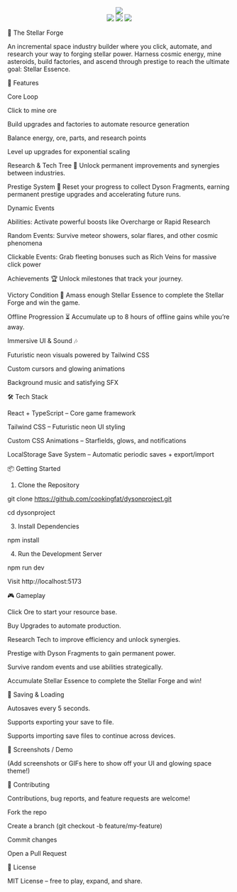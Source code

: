 <p align="center">
  <img src="https://img.shields.io/badge/-🌌%20The%20Stellar%20Forge-00e5ff?style=for-the-badge&logo=starship&logoColor=9e00ff&labelColor=0a0f1e&color=0a0f1e" />
  <br />
  <img src="https://img.shields.io/badge/React-20232A?style=for-the-badge&logo=react&logoColor=61DAFB" />
  <img src="https://img.shields.io/badge/TypeScript-3178c6?style=for-the-badge&logo=typescript&logoColor=white" />
  <img src="https://img.shields.io/badge/Tailwind_CSS-38bdf8?style=for-the-badge&logo=tailwind-css&logoColor=white" />
</p>

🌌 The Stellar Forge

An incremental space industry builder where you click, automate, and research your way to forging stellar power. Harness cosmic energy, mine asteroids, build factories, and ascend through prestige to reach the ultimate goal: Stellar Essence.

🚀 Features

Core Loop

Click to mine ore

Build upgrades and factories to automate resource generation

Balance energy, ore, parts, and research points

Level up upgrades for exponential scaling

Research & Tech Tree 🔬
Unlock permanent improvements and synergies between industries.

Prestige System 🌠
Reset your progress to collect Dyson Fragments, earning permanent prestige upgrades and accelerating future runs.

Dynamic Events

Abilities: Activate powerful boosts like Overcharge or Rapid Research

Random Events: Survive meteor showers, solar flares, and other cosmic phenomena

Clickable Events: Grab fleeting bonuses such as Rich Veins for massive click power

Achievements 🏆
Unlock milestones that track your journey.

Victory Condition 🏅
Amass enough Stellar Essence to complete the Stellar Forge and win the game.

Offline Progression ⏳
Accumulate up to 8 hours of offline gains while you’re away.

Immersive UI & Sound 🎶

Futuristic neon visuals powered by Tailwind CSS

Custom cursors and glowing animations

Background music and satisfying SFX

🛠️ Tech Stack

React + TypeScript – Core game framework

Tailwind CSS – Futuristic neon UI styling

Custom CSS Animations – Starfields, glows, and notifications

LocalStorage Save System – Automatic periodic saves + export/import

📦 Getting Started
1. Clone the Repository
   
git clone https://github.com/cookingfat/dysonproject.git

cd dysonproject

3. Install Dependencies
   
npm install

4. Run the Development Server
   
npm run dev

Visit http://localhost:5173

🎮 Gameplay

Click Ore to start your resource base.

Buy Upgrades to automate production.

Research Tech to improve efficiency and unlock synergies.

Prestige with Dyson Fragments to gain permanent power.

Survive random events and use abilities strategically.

Accumulate Stellar Essence to complete the Stellar Forge and win!

💾 Saving & Loading

Autosaves every 5 seconds.

Supports exporting your save to file.

Supports importing save files to continue across devices.

📸 Screenshots / Demo

(Add screenshots or GIFs here to show off your UI and glowing space theme!)

🤝 Contributing

Contributions, bug reports, and feature requests are welcome!

Fork the repo

Create a branch (git checkout -b feature/my-feature)

Commit changes

Open a Pull Request

📜 License

MIT License – free to play, expand, and share.
